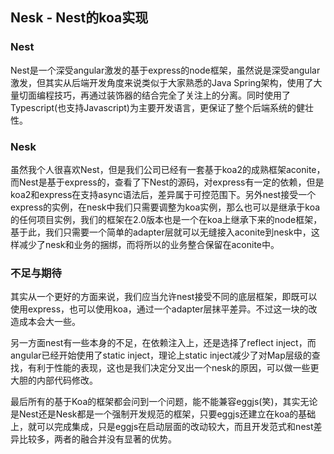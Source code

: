 ## Nesk - Nest的koa实现

### Nest

Nest是一个深受angular激发的基于express的node框架，虽然说是深受angular激发，但其实从后端开发角度来说类似于大家熟悉的Java Spring架构，使用了大量切面编程技巧，再通过装饰器的结合完全了关注上的分离。同时使用了Typescript(也支持Javascript)为主要开发语言，更保证了整个后端系统的健壮性。

### Nesk

虽然我个人很喜欢Nest，但是我们公司已经有一套基于koa2的成熟框架aconite，而Nest是基于express的，查看了下Nest的源码，对express有一定的依赖，但是koa2和express在支持async语法后，差异属于可控范围下。另外nest接受一个express的实例，在nesk中我们只需要调整为koa实例，那么也可以是继承于koa的任何项目实例，我们的框架在2.0版本也是一个在koa上继承下来的node框架，基于此，我们只需要一个简单的adapter层就可以无缝接入aconite到nesk中，这样减少了nesk和业务的捆绑，而将所以的业务整合保留在aconite中。

### 不足与期待

其实从一个更好的方面来说，我们应当允许nest接受不同的底层框架，即既可以使用express，也可以使用koa，通过一个adapter层抹平差异。不过这一块的改造成本会大一些。

另一方面nest有一些本身的不足，在依赖注入上，还是选择了reflect inject，而angular已经开始使用了static inject，理论上static inject减少了对Map层级的查找，有利于性能的表现，这也是我们决定分叉出一个nesk的原因，可以做一些更大胆的内部代码修改。

最后所有的基于Koa的框架都会问到一个问题，能不能兼容eggjs(笑)，其实无论是Nest还是Nesk都是一个强制开发规范的框架，只要eggjs还建立在koa的基础上，就可以完成集成，只是eggjs在启动层面的改动较大，而且开发范式和nest差异比较多，两者的融合并没有显著的优势。

